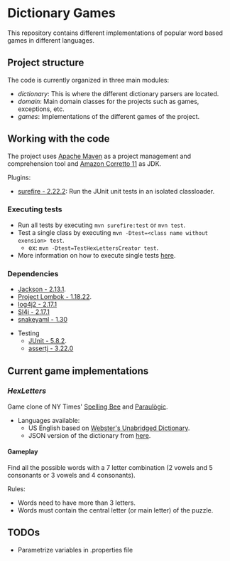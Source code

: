 # Dictionary Games

This repository contains different implementations of popular word based games in different languages.

## Project structure
The code is currently organized in three main modules:
* _dictionary_: This is where the different dictionary parsers are located.
* _domain_: Main domain classes for the projects such as games, exceptions, etc.
* _games_: Implementations of the different games of the project.

## Working with the code
The project uses [Apache Maven](https://maven.apache.org/index.html) as a project management and comprehension tool and
[Amazon Corretto 11](https://docs.aws.amazon.com/corretto/latest/corretto-11-ug/what-is-corretto-11.html) as JDK.

Plugins:
* [surefire - 2.22.2](https://maven.apache.org/surefire/maven-surefire-plugin/index.html): Run the JUnit unit tests in an isolated classloader.

### Executing tests
* Run all tests by executing `mvn surefire:test` or `mvn test`.
* Test a single class by executing `mvn -Dtest=<class name without exension> test`.
  * ex: `mvn -Dtest=TestHexLettersCreator test`.
* More information on how to execute single tests [here](https://maven.apache.org/surefire/maven-surefire-plugin/examples/single-test.html).

### Dependencies
- [Jackson - 2.13.1](https://github.com/FasterXML/jackson).
- [Project Lombok - 1.18.22](https://projectlombok.org/).
- [log4j2 - 2.17.1](https://logging.apache.org/log4j/2.x/)
- [Sl4j - 2.17.1](https://www.slf4j.org/)
- [snakeyaml - 1.30](https://github.com/snakeyaml)
* Testing
  - [JUnit - 5.8.2](https://junit.org).
  - [assertj - 3.22.0](https://assertj.github.io/doc/)


## Current game implementations

### _**HexLetters**_

Game clone of NY Times' [Spelling Bee](https://www.nytimes.com/puzzles/spelling-bee) and [Paraulògic](https://vilaweb.cat/paraulogic/).
  + Languages available: 
    + US English based on [Webster's Unabridged Dictionary](https://unabridged.merriam-webster.com/).
    + JSON version of the dictionary from [here](https://github.com/matthewreagan/WebstersEnglishDictionary).

#### Gameplay
Find all the possible words with a 7 letter combination (2 vowels and 5 consonants or 3 vowels and 4 consonants).

Rules:
* Words need to have more than 3 letters.
* Words must contain the central letter (or main letter) of the puzzle.

## TODOs
- Parametrize variables in .properties file